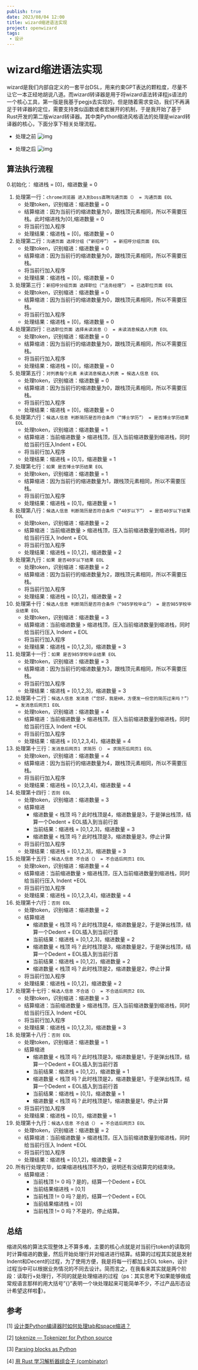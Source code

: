 ```yaml
---
publish: true
date: 2023/08/04 12:00
title: wizard缩进语法实现
project: openwizard
tags:
 - 设计
---
```


# wizard缩进语法实现

wizard是我们内部自定义的一套平台DSL，用来约束GPT表达的颗粒度，尽量不让它一本正经地胡说八道。而wizard转译器是用于将wizard语法转译程js语法的一个核心工具，第一版是我基于pegjs去实现的，但是随着需求变动，我们不再满足于转译器的定位，需要支持类似函数或者宏展开的机制，于是我开始了基于Rust开发的第二版wizard转译器。其中类Python缩进风格语法的处理是wizard转译器的核心，下面分享下相关处理流程。

- 处理之前
![img](/technology/project/openwizard/wizard-transpiler/不合适1.png)

- 处理之后
![img](/technology/project/openwizard/wizard-transpiler/处理-不合适1.png)

## 算法执行流程

 0.初始化： 缩进栈 = [0]，缩进数量 = 0

1. 处理第一行：`chrome浏览器 进入到boss直聘沟通页面（） = 沟通页面 EOL`
    - 处理token，识别缩进：缩进数量 = 0
    - 结算缩进：因为当前行的缩进数量为0，跟栈顶元素相同，所以不需要压栈。此时缩进栈为[0],缩进数量 = 0
    - 将当前行加入程序
    - 处理结果：缩进栈 = [0]，缩进数量 = 0
2. 处理第二行：`沟通页面 选择分组（“新招呼”） = 新招呼分组页面 EOL`
    - 处理token，识别缩进：缩进数量 = 0
    - 结算缩进：因为当前行的缩进数量为0，跟栈顶元素相同，所以不需要压栈。
    - 将当前行加入程序
    - 处理结果：缩进栈 = [0]，缩进数量 = 0
3. 处理第三行：`新招呼分组页面 选择职位（“法务经理”） = 已选职位页面 EOL`
    - 处理token，识别缩进：缩进数量 = 0
    - 结算缩进：因为当前行的缩进数量为0，跟栈顶元素相同，所以不需要压栈。
    - 将当前行加入程序
    - 处理结果：缩进栈 = [0]，缩进数量 = 0
4. 处理第四行：`已选职位页面 选择未读消息（） = 未读消息候选人列表 EOL`
    - 处理token，识别缩进：缩进数量 = 0
    - 结算缩进：因为当前行的缩进数量为0，跟栈顶元素相同，所以不需要压栈。
    - 将当前行加入程序
    - 处理结果：缩进栈 = [0]，缩进数量 = 0
5. 处理第五行：`对列表每个元素 未读消息候选人列表 = 候选人信息 EOL`
    - 处理token，识别缩进：缩进数量 = 0
    - 结算缩进：因为当前行的缩进数量为0，跟栈顶元素相同，所以不需要压栈。
    - 将当前行加入程序
    - 处理结果：缩进栈 = [0]，缩进数量 = 0
6. 处理第六行：`候选人信息 判断简历是否符合条件（“博士学历”） = 是否博士学历结果 EOL`
    - 处理token，识别缩进：缩进数量 = 1
    - 结算缩进：当前缩进数量 > 缩进栈顶，压入当前缩进数量到缩进栈，同时给当前行压入Indent + EOL
    - 将当前行加入程序
    - 处理结果：缩进栈 = [0,1]，缩进数量 = 1
7. 处理第七行：`如果 是否博士学历结果 EOL`
    - 处理token，识别缩进：缩进数量 = 1
    - 结算缩进：因为当前行的缩进数量为1，跟栈顶元素相同，所以不需要压栈。
    - 将当前行加入程序
    - 处理结果：缩进栈 = [0,1]，缩进数量 = 1
8. 处理第八行：`候选人信息 判断简历是否符合条件（“40岁以下”） = 是否40岁以下结果 EOL`
    - 处理token，识别缩进：缩进数量 = 2
    - 结算缩进：当前缩进数量 > 缩进栈顶，压入当前缩进数量到缩进栈，同时给当前行压入 Indent + EOL
    - 将当前行加入程序
    - 处理结果：缩进栈 = [0,1,2]，缩进数量 = 2
9. 处理第九行：`如果 是否40岁以下结果 EOL`
    - 处理token，识别缩进：缩进数量 = 2
    - 结算缩进：因为当前行的缩进数量为2，跟栈顶元素相同，所以不需要压栈。
    - 将当前行加入程序
    - 处理结果：缩进栈 = [0,1,2]，缩进数量 = 2
10. 处理第十行：`候选人信息 判断简历是否符合条件（“985学校毕业”） = 是否985学校毕业结果 EOL`
    - 处理token，识别缩进：缩进数量 = 3
    - 结算缩进：当前缩进数量 > 缩进栈顶，压入当前缩进数量到缩进栈，同时给当前行压入 Indent + EOL
    - 将当前行加入程序
    - 处理结果：缩进栈 = [0,1,2,3]，缩进数量 = 3
11. 处理第十一行：`如果 是否985学校毕业结果 EOL`
    - 处理token，识别缩进：缩进数量 = 3
    - 结算缩进：因为当前行的缩进数量为3，跟栈顶元素相同，所以不需要压栈。
    - 将当前行加入程序
    - 处理结果：缩进栈 = [0,1,2,3]，缩进数量 = 3
12. 处理第十二行：`候选人信息 发消息（“您好，我是HR，方便发一份您的简历过来吗？”） = 发消息后网页1 EOL`
    - 处理token，识别缩进：缩进数量 = 4
    - 结算缩进：当前缩进数量 > 缩进栈顶，压入当前缩进数量到缩进栈，同时给当前行压入 Indent +EOL
    - 将当前行加入程序
    - 处理结果：缩进栈 = [0,1,2,3,4]，缩进数量 = 4
13. 处理第十三行：`发消息后网页1 求简历（） = 求简历后网页1 EOL`
    - 处理token，识别缩进：缩进数量 = 4
    - 结算缩进：因为当前行的缩进数量为4，跟栈顶元素相同，所以不需要压栈。
    - 将当前行加入程序
    - 处理结果：缩进栈 = [0,1,2,3,4]，缩进数量 = 4
14. 处理第十四行：`否则 EOL`
    - 处理token，识别缩进：缩进数量 = 3
    - 结算缩进
        - 缩进数量 < 栈顶 吗？此时栈顶是4，缩进数量是3，于是弹出栈顶，结算一个Dedent + EOL插入到当前行首
        - 当前结果：缩进栈 = [0,1,2,3]，缩进数量 = 3
        - 缩进数量 < 栈顶 吗？此时栈顶是3，缩进数量是3，停止计算
    - 将当前行加入程序
    - 处理结果：缩进栈 = [0,1,2,3]，缩进数量 = 3
15. 处理第十五行：`候选人信息 不合适（） = 不合适后网页1 EOL`
    - 处理token，识别缩进：缩进数量 = 4
    - 结算缩进：当前缩进数量 > 缩进栈顶，压入当前缩进数量到缩进栈，同时给当前行压入 Indent +EOL
    - 将当前行加入程序
    - 处理结果：缩进栈 = [0,1,2,3,4]，缩进数量 = 4
16. 处理第十六行：`否则 EOL`
    - 处理token，识别缩进：缩进数量 = 2
    - 结算缩进
        - 缩进数量 < 栈顶 吗？此时栈顶是4，缩进数量是2，于是弹出栈顶，结算一个Dedent + EOL插入到当前行首
        - 当前结果：缩进栈 = [0,1,2,3]，缩进数量 = 2
        - 缩进数量 < 栈顶 吗？此时栈顶是3，缩进数量是2，于是弹出栈顶，结算一个Dedent + EOL插入到当前行首
        - 当前结果：缩进栈 = [0,1,2]，缩进数量 = 2
        - 缩进数量 < 栈顶 吗？此时栈顶是2，缩进数量是2，停止计算
    - 将当前行加入程序
    - 处理结果：缩进栈 = [0,1,2]，缩进数量 = 2
17. 处理第十七行：`候选人信息 不合适（） = 不合适后网页2 EOL`
    - 处理token，识别缩进：缩进数量 = 3
    - 结算缩进：当前缩进数量 > 缩进栈顶，压入当前缩进数量到缩进栈，同时给当前行压入 Indent +EOL
    - 将当前行加入程序
    - 处理结果：缩进栈 = [0,1,2,3]，缩进数量 = 3
18. 处理第十八行：`否则 EOL`
    - 处理token，识别缩进：缩进数量 = 1
    - 结算缩进
        - 缩进数量 < 栈顶 吗？此时栈顶是3，缩进数量是1，于是弹出栈顶，结算一个Dedent + EOL插入到当前行首
        - 当前结果：缩进栈 = [0,1,2]，缩进数量 = 1
        - 缩进数量 < 栈顶 吗？此时栈顶是2，缩进数量是1，于是弹出栈顶，结算一个Dedent + EOL插入到当前行首
        - 当前结果：缩进栈 = [0,1]，缩进数量 = 1
        - 缩进数量 < 栈顶 吗？此时栈顶是1，缩进数量是1，停止计算
    - 将当前行加入程序
    - 处理结果：缩进栈 = [0,1]，缩进数量 = 1
19. 处理第十九行：`候选人信息 不合适（） = 不合适后网页3 EOL`
    - 处理token，识别缩进：缩进数量 = 2
    - 结算缩进：当前缩进数量 > 缩进栈顶，压入当前缩进数量到缩进栈，同时给当前行压入 Indent +EOL
    - 将当前行加入程序
    - 处理结果：缩进栈 = [0,1,2]，缩进数量 = 2
20. 所有行处理完毕，如果缩进栈栈顶不为0，说明还有没结算完的结束块。
    - 结算缩进：
        - 当前栈顶 != 0 吗？是的，结算一个Dedent + EOL
        - 当前结果缩进栈 = [0,1]
        - 当前栈顶 != 0 吗？是的，结算一个Dedent + EOL
        - 当前结果缩进栈 = [0]
        - 当前栈顶 != 0 吗？不是的，停止结算。

## 总结

缩进风格的算法实现整体上不算多难，主要的核心点就是对当前行token的读取同时计算缩进的数量，然后开始处理行并对缩进进行结算。结算的过程其实就是发射Indent和Decent的过程，为了使用方便，我是将每一行都加上EOL token，设计过程当中可以根据业务情况的不同去设计。简而言之，在我看来其实就是两个阶段：读取行+处理行，不同的就是处理缩进的过程（ps：其实思考下如果能够做成常规语言那样的用大括号”{}”表明一个块处理起来可能简单不少，不过产品形态设计希望这样啦🐶）。

## 参考

[1] [设计类Python编译器时如何处理tab和space缩进？](https://www.zhihu.com/question/28773001)

[2] [tokenize — Tokenizer for Python source](https://docs.python.org/3/library/tokenize.html)

[3] [Parsing blocks as Python](https://stackoverflow.com/questions/50120724/parsing-blocks-as-python)

[4] [用 Rust 学习解析器组合子 (combinator)](https://rustmagazine.github.io/rust_magazine_2021/chapter_6/parser-combinator.html)
